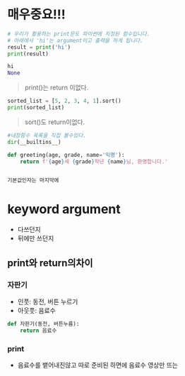 # 매우중요!!!

```python
# 우리가 활용하는 print문도 파이썬에 지정된 함수입니다. 
# 아래에서 'hi'는 argument이고 출력을 하게 됩니다.
result = print('hi')
print(result)

hi
None
```

> print()는 return 이없다. 

```python
sorted_list = [5, 2, 3, 4, 1].sort()
print(sorted_list)


```

> sort()도 return이없다. 

```python
#내장함수 목록을 직접 볼수있다.
dir(__builtins__)
```

```python
def greeting(age, grade, name='익명'):
    return f'{age}세 {grade}학년 {name}님, 환영합니다.'


기본값인자는 마지막에
```

# keyword argument

- 다쓰던지
- 뒤에만 쓰던지

## print와 return의차이

### 자판기

- 인풋: 동전, 버튼 누르기
- 아웃풋: 음료수

```python
def 자판기(동전, 버튼누름):
    return 음료수
```

### print

- 음료수를 뱉어내진않고  따로 준비된 하면에 음료수 영상만 뜨는